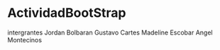 # ActividadBootStrap 
intergrantes
Jordan Bolbaran 
Gustavo Cartes 
Madeline Escobar
Angel Montecinos